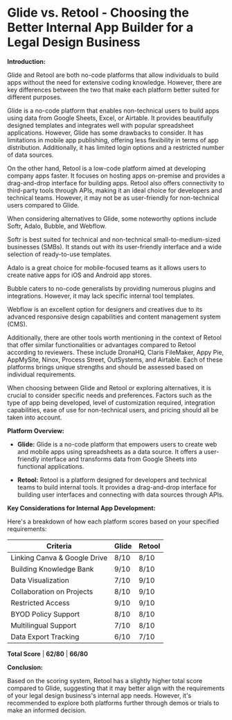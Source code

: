 # Glide vs. Retool - Choosing the Better Internal App Builder for a Legal Design Business

**Introduction:**

Glide and Retool are both no-code platforms that allow individuals to build apps without the need for extensive coding knowledge. However, there are key differences between the two that make each platform better suited for different purposes.

Glide is a no-code platform that enables non-technical users to build apps using data from Google Sheets, Excel, or Airtable. It provides beautifully designed templates and integrates well with popular spreadsheet applications. However, Glide has some drawbacks to consider. It has limitations in mobile app publishing, offering less flexibility in terms of app distribution. Additionally, it has limited login options and a restricted number of data sources.

On the other hand, Retool is a low-code platform aimed at developing company apps faster. It focuses on hosting apps on-premise and provides a drag-and-drop interface for building apps. Retool also offers connectivity to third-party tools through APIs, making it an ideal choice for developers and technical teams. However, it may not be as user-friendly for non-technical users compared to Glide.

When considering alternatives to Glide, some noteworthy options include Softr, Adalo, Bubble, and Webflow.

Softr is best suited for technical and non-technical small-to-medium-sized businesses (SMBs). It stands out with its user-friendly interface and a wide selection of ready-to-use templates.

Adalo is a great choice for mobile-focused teams as it allows users to create native apps for iOS and Android app stores.

Bubble caters to no-code generalists by providing numerous plugins and integrations. However, it may lack specific internal tool templates.

Webflow is an excellent option for designers and creatives due to its advanced responsive design capabilities and content management system (CMS).

Additionally, there are other tools worth mentioning in the context of Retool that offer similar functionalities or advantages compared to Retool according to reviewers. These include DronaHQ, Claris FileMaker, Appy Pie, AppMySite, Ninox, Process Street, OutSystems, and Airtable. Each of these platforms brings unique strengths and should be assessed based on individual requirements.

When choosing between Glide and Retool or exploring alternatives, it is crucial to consider specific needs and preferences. Factors such as the type of app being developed, level of customization required, integration capabilities, ease of use for non-technical users, and pricing should all be taken into account.

**Platform Overview:**

- **Glide:**
  Glide is a no-code platform that empowers users to create web and mobile apps using spreadsheets as a data source. It offers a user-friendly interface and transforms data from Google Sheets into functional applications.

- **Retool:**
  Retool is a platform designed for developers and technical teams to build internal tools. It provides a drag-and-drop interface for building user interfaces and connecting with data sources through APIs.

**Key Considerations for Internal App Development:**

Here's a breakdown of how each platform scores based on your specified requirements:

| Criteria                   | Glide | Retool |
|----------------------------|-------|--------|
| Linking Canva & Google Drive | 8/10  | 8/10   |
| Building Knowledge Bank    | 9/10  | 8/10   |
| Data Visualization         | 7/10  | 9/10   |
| Collaboration on Projects  | 8/10  | 9/10   |
| Restricted Access          | 9/10  | 9/10   |
| BYOD Policy Support        | 8/10  | 8/10   |
| Multilingual Support       | 7/10  | 8/10   |
| Data Export Tracking       | 6/10  | 7/10   |

**Total Score**            | **62/80** | **66/80**

**Conclusion:**

Based on the scoring system, Retool has a slightly higher total score compared to Glide, suggesting that it may better align with the requirements of your legal design business's internal app needs. However, it's recommended to explore both platforms further through demos or trials to make an informed decision.

